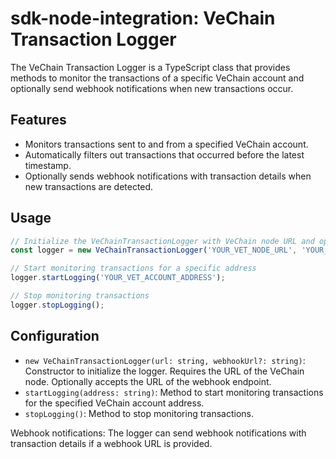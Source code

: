 # sdk-node-integration: VeChain Transaction Logger

The VeChain Transaction Logger is a TypeScript class that provides methods to monitor the transactions of a specific VeChain account and optionally send webhook notifications when new transactions occur.

## Features

- Monitors transactions sent to and from a specified VeChain account.
- Automatically filters out transactions that occurred before the latest timestamp.
- Optionally sends webhook notifications with transaction details when new transactions are detected.

## Usage

```typescript
// Initialize the VeChainTransactionLogger with VeChain node URL and optional webhook URL
const logger = new VeChainTransactionLogger('YOUR_VET_NODE_URL', 'YOUR_WEBHOOK_URL');

// Start monitoring transactions for a specific address
logger.startLogging('YOUR_VET_ACCOUNT_ADDRESS');

// Stop monitoring transactions
logger.stopLogging();
```
## Configuration

- `new VeChainTransactionLogger(url: string, webhookUrl?: string)`: Constructor to initialize the logger. Requires the URL of the VeChain node. Optionally accepts the URL of the webhook endpoint.
- `startLogging(address: string)`: Method to start monitoring transactions for the specified VeChain account address.
- `stopLogging()`: Method to stop monitoring transactions.

Webhook notifications: The logger can send webhook notifications with transaction details if a webhook URL is provided.
